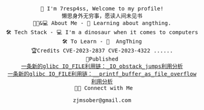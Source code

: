 <p align="center">
    <samp>
        <br>👋 I'm 7resp4ss, Welcome to my profile!
        <br>懒思身外无穷事，愿读人间未见书
        <br>👨🏻&💻&nbsp;About Me
        -&nbsp;🌱&nbsp;Learning about angthing.
        <br>🛠 Tech Stack
        -&nbsp;💻&nbsp;I'm a dinosaur when it comes to computers
        <br>🛠 To Learn
        -&nbsp;🔧 &nbsp;AngThing
        <br>🏆Credits
        CVE-2023-2837
        CVE-2023-4322
        ......
        <br>📕Published
        <br><a href="https://www.cnblogs.com/7resp4ss/p/17486261.html" target="_blank">一条新的glibc IO_FILE利用链：_IO_obstack_jumps利用分析</a>
        <br><a href="https://bbs.kanxue.com/thread-276471.htm" target="_blank">一条新的glibc IO_FILE利用链：__printf_buffer_as_file_overflow利用分析</a>
        <br>&nbsp;🤝🏻&nbsp;Connect with Me 
        <br><br>zjmsober@gmail.com
    </samp>
</p>